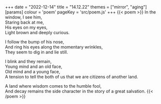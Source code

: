+++
date = "2022-12-14"
title = "14.12.22"
themes = ["mirror", "aging"]
[params]
  colour = 'poem'
  pageKey = 'src/poem.js'
+++
{{< poem >}}
In the window, I see him,  
Staring back at me,  
His eyes on my eyes,  
Light brown and deeply curious.  
  
I follow the bump of his nose,  
And ring his eyes along the momentary wrinkles,  
They seem to dig in and lie still.  
  
I blink and they remain,  
Young mind and an old face,  
Old mind and a young face,  
A tension to tell the both of us that we are citizens of another land.  
  
A land where wisdom comes to the humble fool,  
And decay remains the side character in the story of a great salvation.
{{< /poem >}}